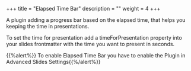 +++
title = "Elapsed Time Bar"
description = ""
weight = 4
+++

A plugin adding a progress bar based on the elapsed time, that helps you keeping the time in presentations.

To set the time for presentation add a timeForPresentation property into your slides frontmatter with the time you want to present in seconds.

{{%alert%}} To enable Elapsed Time Bar you have to enable the Plugin in Advanced Slides Settings{{%/alert%}}